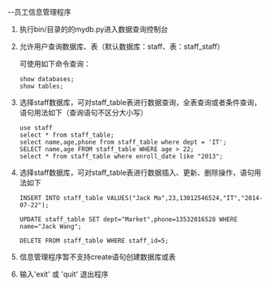 --员工信息管理程序

1. 执行bin/目录的的mydb.py进入数据查询控制台

2. 允许用户查询数据库、表（默认数据库：staff、表：staff_staff）

   可使用如下命令查询：
       
       show databases;
       show tables;
       
3. 选择staff数据库，可对staff_table表进行数据查询，全表查询或者条件查询，语句用法如下（查询语句不区分大小写）

       use staff
       select * from staff_table;
       select name,age,phone from staff_table where dept = 'IT';
       SELECT name,age FROM staff_table WHERE age > 22;
       select * from staff_table where enroll_date like "2013";
    
3. 选择staff数据库，可对staff_table表进行数据插入、更新、删除操作，语句用法如下

       INSERT INTO staff_table VALUES("Jack Ma",23,13012546524,"IT","2014-07-22");
    
       UPDATE staff_table SET dept="Market",phone=13532016528 WHERE name="Jack Wang";
    
       DELETE FROM staff_table WHERE staff_id=5;
    
4. 信息管理程序暂不支持create语句创建数据库或表

5. 输入'exit' 或 'quit' 退出程序
